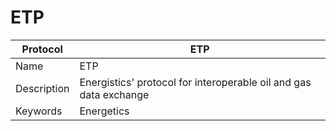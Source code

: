 # ETP

| Protocol | ETP |
|---|---|
| Name | ETP |
| Description | Energistics' protocol for interoperable oil and gas data exchange |
| Keywords | Energetics |


